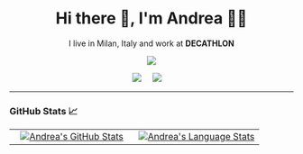 <h1 align='center'> Hi there 👋, I'm Andrea 🧑‍💻 </h1>

<p align='center'>
  I live in Milan, Italy and work at <b>DECATHLON</b> 
</p>

<p align='center'>
  <a href="#"><img src="https://visitor-badge.glitch.me/badge?page_id=Andrieddu.Andrieddu??style=for-the-badge&logo=appveyor"></a>
</p>

<p align='center'>
  <a href="https://www.linkedin.com/in/webdevalai/"><img src="https://img.shields.io/badge/linkedin-%230077B5.svg?&style=for-the-badge&logo=linkedin&logoColor=white" /></a>&nbsp;&nbsp;&nbsp;&nbsp;
  <a href="mailto:laiandrea2@gmail.com?subject=Ciao%20Andrea"><img src="https://img.shields.io/badge/gmail-%23D14836.svg?&style=for-the-badge&logo=gmail&logoColor=white" /></a>&nbsp;&nbsp;&nbsp;&nbsp;
</p>
<hr>

<!--
**Andrieddu/Andrieddu** is a ✨ _special_ ✨ repository because its `README.md` (this file) appears on your GitHub profile.

Here are some ideas to get you started:

- 🔭 I’m currently working on ...
- 🌱 I’m currently learning ...
- 👯 I’m looking to collaborate on ...
- 🤔 I’m looking for help with ...
- 💬 Ask me about ...
- 📫 How to reach me: ...
- 😄 Pronouns: ...
- ⚡ Fun fact: ...
-->

### GitHub Stats 📈
<div align="center">
  <table width="100%">
    <tbody>
      <tr>
        <td width="50%" style="border: none !important;">
        <div align="center" width="100%">
          <a href="https://github.com/Andrieddu">
            <!-- <img src="https://awesome-github-stats.azurewebsites.net/user-stats/Andrieddu?cardType=github&theme=github" alt="Andrea's GitHub Stats" /> -->
            <img src="https://github-readme-stats.vercel.app/api?username=Andrieddu&show_icons=true&hide=stars&hide_border=true" alt="Andrea's GitHub Stats" vertical-align="middle"/>
          </a>
        </div>
        </td>
        <td width="50%" style="border: none !important;">
        <div align="center" width="100%">
          <a href="https://github.com/Andrieddu">
            <img src="https://github-readme-stats.vercel.app/api/top-langs/?username=Andrieddu&hide=ruby&layout=compact&hide_border=true&langs_count=6" alt="Andrea's Language Stats" vertical-align="middle"/>
          </a>
        </div>
        </td>
      </tr>
    </tbody>
  <table>
<div>
